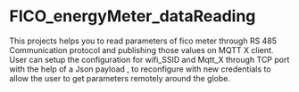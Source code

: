 # FICO_energyMeter_dataReading
This projects helps you to read parameters of fico meter through RS 485 Communication protocol and publishing those values on MQTT X client. User can setup the configuration for wifi_SSID and Mqtt_X through TCP port with the help of a Json payload , to reconfigure with new credentials to allow the user to get parameters remotely around the globe. 
